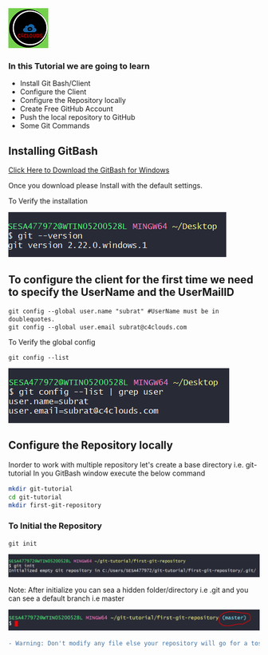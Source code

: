 <img src="images/c4logo.png">

### In this Tutorial we are going to learn
  * Install Git Bash/Client
  * Configure the Client 
  * Configure the Repository locally
  * Create Free GitHub Account
  * Push the local repository to GitHub 
  * Some Git Commands

## Installing GitBash
[Click Here to Download the GitBash for Windows](https://git-scm.com/download/win)

Once you download please Install with the default settings.

To Verify the installation 

<img src="images/git-version.PNG">

## To configure the client for the first time we need to specify the UserName and the UserMailID 
```
git config --global user.name "subrat" #UserName must be in doublequotes. 
git config --global user.email subrat@c4clouds.com
```

To Verify the global config
```
git config --list
```
<img src="images/git-config-list.PNG">

## Configure the Repository locally
Inorder to work with multiple repository let's create a base directory i.e. git-tutorial
In you GitBash window execute the below command

```bash
mkdir git-tutorial
cd git-tutorial
mkdir first-git-repository
```
### To Initial the Repository
```
git init 
```
<img src="images/git-init.PNG">

Note: After initialize you can sea a hidden folder/directory i.e .git and you can see a default branch i.e master

<img src="images/master-branch.PNG">

```diff
- Warning: Don't modify any file else your repository will go for a toss 
```
